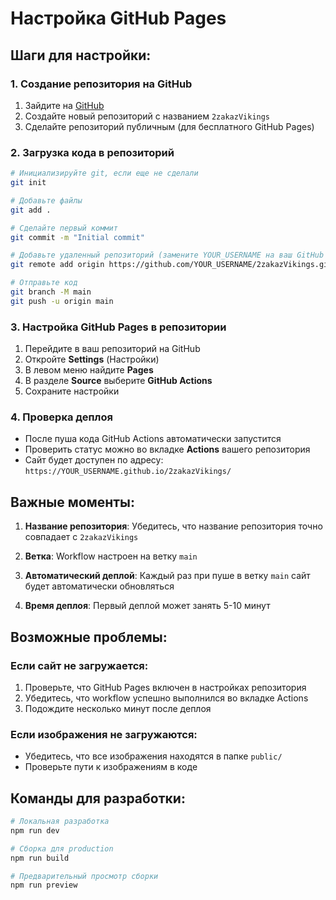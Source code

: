 # Настройка GitHub Pages

## Шаги для настройки:

### 1. Создание репозитория на GitHub
1. Зайдите на [GitHub](https://github.com)
2. Создайте новый репозиторий с названием `2zakazVikings`
3. Сделайте репозиторий публичным (для бесплатного GitHub Pages)

### 2. Загрузка кода в репозиторий
```bash
# Инициализируйте git, если еще не сделали
git init

# Добавьте файлы
git add .

# Сделайте первый коммит
git commit -m "Initial commit"

# Добавьте удаленный репозиторий (замените YOUR_USERNAME на ваш GitHub username)
git remote add origin https://github.com/YOUR_USERNAME/2zakazVikings.git

# Отправьте код
git branch -M main
git push -u origin main
```

### 3. Настройка GitHub Pages в репозитории
1. Перейдите в ваш репозиторий на GitHub
2. Откройте **Settings** (Настройки)
3. В левом меню найдите **Pages**
4. В разделе **Source** выберите **GitHub Actions**
5. Сохраните настройки

### 4. Проверка деплоя
- После пуша кода GitHub Actions автоматически запустится
- Проверить статус можно во вкладке **Actions** вашего репозитория
- Сайт будет доступен по адресу: `https://YOUR_USERNAME.github.io/2zakazVikings/`

## Важные моменты:

1. **Название репозитория**: Убедитесь, что название репозитория точно совпадает с `2zakazVikings`

2. **Ветка**: Workflow настроен на ветку `main`

3. **Автоматический деплой**: Каждый раз при пуше в ветку `main` сайт будет автоматически обновляться

4. **Время деплоя**: Первый деплой может занять 5-10 минут

## Возможные проблемы:

### Если сайт не загружается:
1. Проверьте, что GitHub Pages включен в настройках репозитория
2. Убедитесь, что workflow успешно выполнился во вкладке Actions
3. Подождите несколько минут после деплоя

### Если изображения не загружаются:
- Убедитесь, что все изображения находятся в папке `public/`
- Проверьте пути к изображениям в коде

## Команды для разработки:

```bash
# Локальная разработка
npm run dev

# Сборка для production
npm run build

# Предварительный просмотр сборки
npm run preview
``` 